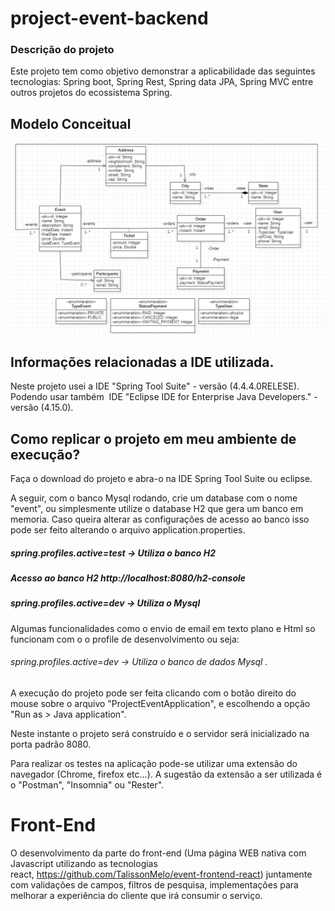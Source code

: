 # project-event-backend

### Descrição do projeto

Este projeto tem como objetivo demonstrar a aplicabilidade das seguintes tecnologias: Spring boot, Spring Rest, Spring data JPA, Spring MVC entre outros projetos do ecossistema Spring.

## Modelo Conceitual
![mc](https://github.com/TalissonMelo/project-event-backend/blob/master/mc.png)

## Informações relacionadas a IDE utilizada.
Neste projeto usei a IDE "Spring Tool Suite" - versão (4.4.4.0RELESE).
Podendo usar também  IDE "Eclipse IDE for Enterprise Java Developers." - versão (4.15.0). 

## Como replicar o projeto em meu ambiente de execução?
Faça o download do projeto e abra-o na IDE Spring Tool Suite ou eclipse.

A seguir, com o banco Mysql rodando, crie um database com o nome "event", ou simplesmente utilize o database H2 que gera um banco em memoria. Caso queira alterar as configurações de acesso ao banco isso pode ser feito alterando o arquivo application.properties.

##### spring.profiles.active=test -> Utiliza o banco H2 
##### Acesso ao banco H2 http://localhost:8080/h2-console

##### spring.profiles.active=dev -> Utiliza o Mysql 

Algumas funcionalidades como o envio de email em texto plano e Html so funcionam com o o profile de desenvolvimento ou seja: 

###### spring.profiles.active=dev -> Utiliza o banco de dados Mysql .

A execução do projeto pode ser feita clicando com o botão direito do mouse sobre o arquivo "ProjectEventApplication", e escolhendo a opção "Run as > Java application". 

Neste instante o projeto será construído e o servidor será inicializado na porta padrão 8080.

Para realizar os testes na aplicação pode-se utilizar uma extensão do navegador (Chrome, firefox etc...). A sugestão da extensão a ser utilizada é o "Postman", "Insomnia" ou "Rester".

# Front-End

O desenvolvimento da parte do front-end (Uma página WEB nativa com Javascript utilizando as tecnologias react, https://github.com/TalissonMelo/event-frontend-react) juntamente com validações de campos, filtros de pesquisa, implementações para melhorar a experiência do cliente que irá consumir o serviço.
